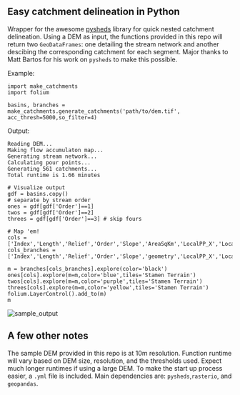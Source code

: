 ## Easy catchment delineation in Python

Wrapper for the awesome [pysheds](https://github.com/mdbartos/pysheds) library for quick nested catchment delineation. Using a DEM as input, the functions provided in this repo will return two ```GeoDataFrames```: one detailing the stream network and another descibing the corresponding catchment for each segment. Major thanks to Matt Bartos for his work on ```pysheds``` to make this possible.

Example: 
```
import make_catchments
import folium

basins, branches = make_catchments.generate_catchments('path/to/dem.tif', acc_thresh=5000,so_filter=4)
```
Output: 
```
Reading DEM...
Making flow accumulaton map...
Generating stream network...
Calculating pour points...
Generating 561 catchments...
Total runtime is 1.66 minutes
```
```
# Visualize output
gdf = basins.copy()
# separate by stream order
ones = gdf[gdf['Order']==1]
twos = gdf[gdf['Order']==2]
threes = gdf[gdf['Order']==3] # skip fours

# Map 'em!
cols = ['Index','Length','Relief','Order','Slope','AreaSqKm','LocalPP_X','LocalPP_Y','Final_Chain_Val','BasinGeo']
cols_branches = ['Index','Length','Relief','Order','Slope','geometry','LocalPP_X','LocalPP_Y','Final_Chain_Val']

m = branches[cols_branches].explore(color='black')
ones[cols].explore(m=m,color='blue',tiles='Stamen Terrain')
twos[cols].explore(m=m,color='purple',tiles='Stamen Terrain')
threes[cols].explore(m=m,color='yellow',tiles='Stamen Terrain')
folium.LayerControl().add_to(m) 
m
```

![sample_output](https://user-images.githubusercontent.com/51799071/199057768-1a167084-cecc-4795-a2c2-7df79637e0db.PNG)

## A few other notes
The sample DEM provided in this repo is at 10m resolution. Function runtime will vary based on DEM size, resolution, and the thresholds used. Expect much longer runtimes if using a large DEM. To make the start up process easier, a `.yml` file is included. Main dependencies are:  `pysheds`,`rasterio`, and `geopandas`.  
